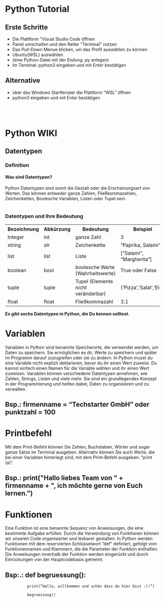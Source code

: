 # Python Tutorial
## Erste Schritte
- Die Plattform "Visual Studio Code öffnen
- Panel umschalten und den Reiter "Terminal" nutzen
-  Das Pull-Down Menue klicken, um das Profil auswählen zu können
- Ubuntu(WSL) auswählen
- (eine Python-Datei mit der Endung .py anlegen)
- Im Terminal: python3 eingeben und mit Enter bestätigen

## Alternative
- über das Windows Startfenster die Plattform "WSL" öffnen
- python3 eingeben und mit Enter bestätigen
<br></br>
<br></br>
# Python WIKI
## Datentypen
### Definition
#### Was sind Datentypen?
Python Datentypen sind somit die Gestalt oder die Erscheinungsart von Werten. Das können entweder ganze Zahlen, Fließkommazahlen, Zeichenketten, Boolesche Variablen, Listen oder Tupel sein.
<br></br>
### Datentypen und Ihre Bedeutung

<table style="width:100%">
 <tr>
   <th>Bezeichnung</th>
   <th>Abkürzung</th>
   <th>Bedeutung</th>
   <th>Beispiel</th>
 </tr>
 <tr>
   <td>Integer</td>
   <td>int</td>
   <td>ganze Zahl</td>
   <td>3</td>
 </tr>
  <tr>
   <td>string</td>
   <td>str</td>
   <td>Zeichenkette</td>
   <td>“Paprika, Salami“</td>
  </tr>
  <tr>
   <td>list</td>
   <td>list</td>
   <td>Liste</td>
   <td>[“Salami“, “Margherita“]</td>
  </tr>
  <tr>
   <td>boolean</td>
   <td>bool</td>
   <td>boolesche Werte (Wahrheitswerte)</td>
   <td>True oder False</td>
  </tr>
   <tr>
   <td>tuple</td>
   <td>tuple</td>
   <td>Tupel (Elemente nicht veränderbar)</td>
   <td>(‘Pizza‘,‘Salat‘,‘Eis‘)</td>
  </tr>
    <tr>
   <td>float</td>
   <td>float</td>
   <td>Fließkommazahl</td>
   <td>3.1</td>
  </tr>
</table>
<b>Es gibt sechs Datentypen in Python, die Du kennen solltest.</b>


# Variablen
Variablen in Python sind benannte Speicherorte, die verwendet werden, um Daten zu speichern. Sie ermöglichen es dir, Werte zu speichern und später im Programm darauf zuzugreifen oder sie zu ändern. In Python musst du eine Variable nicht explizit deklarieren, bevor du ihr einen Wert zuweist. Du kannst einfach einen Namen für die Variable wählen und ihr einen Wert zuweisen.
Variablen können verschiedene Datentypen annehmen, wie Zahlen, Strings, Listen und viele mehr. Sie sind ein grundlegendes Konzept in der Programmierung und helfen dabei, Daten zu organisieren und zu verwalten.
## Bsp.: firmenname = “Techstarter GmbH” oder punktzahl = 100

# Printbefehl
Mit dem Print-Befehl können Sie Zahlen, Buchstaben, Wörter und sogar ganze Sätze im Terminal ausgeben.
Alternativ können Sie auch Werte, die bei einer Variablen hinterlegt sind, mit dem Print-Befehl ausgeben: "print (a)".
## Bsp.: print("Hallo liebes Team von " + firmenname + ", ich möchte gerne von Euch lernen.")

# Funktionen
Eine Funktion ist eine benannte Sequenz von Anweisungen, die eine bestimmte Aufgabe erfüllen.
Durch die Verwendung von Funktionen können wir unseren Code organisierter und lesbarer gestalten.
In Python werden Funktionen mit dem reservierten Schlüsselwort “def” definiert, gefolgt vom Funktionennamen und Klammern, die die Parameter der Funktion enthalten.
Die Anweisungen innerhalb der Funktion werden eingerückt und durch Einrückungen von der Hauptcodebasis getrennt.
## Bsp:.: def begruessung():
              print(“Hallo, willkommen und schön dass du hier bist :)!”)

              begruessung()


              









